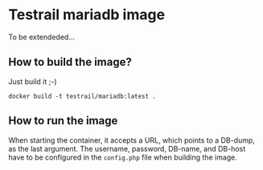 # Testrail mariadb image

To be extendeded...

## How to build the image?

Just build it ;-)

```
docker build -t testrail/mariadb:latest .
```

## How to run the image

When starting the container, it accepts a URL, which points to a DB-dump, as the last argument.
The username, password, DB-name, and DB-host have to be configured in the `config.php` file when building the image.
